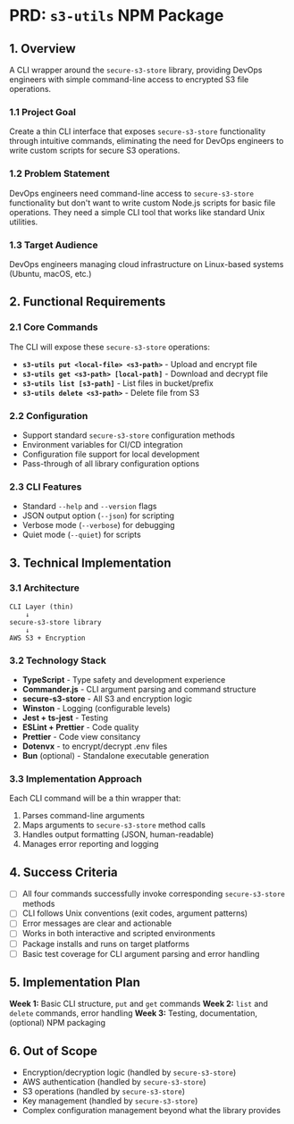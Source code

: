 # PRD: `s3-utils` NPM Package

## 1. Overview

A CLI wrapper around the `secure-s3-store` library, providing DevOps engineers with simple command-line access to encrypted S3 file operations.

### 1.1 Project Goal

Create a thin CLI interface that exposes `secure-s3-store` functionality through intuitive commands, eliminating the need for DevOps engineers to write custom scripts for secure S3 operations.

### 1.2 Problem Statement

DevOps engineers need command-line access to `secure-s3-store` functionality but don't want to write custom Node.js scripts for basic file operations. They need a simple CLI tool that works like standard Unix utilities.

### 1.3 Target Audience

DevOps engineers managing cloud infrastructure on Linux-based systems (Ubuntu, macOS, etc.)

## 2. Functional Requirements

### 2.1 Core Commands

The CLI will expose these `secure-s3-store` operations:

- **`s3-utils put <local-file> <s3-path>`** - Upload and encrypt file
- **`s3-utils get <s3-path> [local-path]`** - Download and decrypt file  
- **`s3-utils list [s3-path]`** - List files in bucket/prefix
- **`s3-utils delete <s3-path>`** - Delete file from S3

### 2.2 Configuration

- Support standard `secure-s3-store` configuration methods
- Environment variables for CI/CD integration
- Configuration file support for local development
- Pass-through of all library configuration options

### 2.3 CLI Features

- Standard `--help` and `--version` flags
- JSON output option (`--json`) for scripting
- Verbose mode (`--verbose`) for debugging
- Quiet mode (`--quiet`) for scripts

## 3. Technical Implementation

### 3.1 Architecture

```
CLI Layer (thin)
    ↓
secure-s3-store library
    ↓  
AWS S3 + Encryption
```

### 3.2 Technology Stack

- **TypeScript** - Type safety and development experience
- **Commander.js** - CLI argument parsing and command structure
- **secure-s3-store** - All S3 and encryption logic
- **Winston** - Logging (configurable levels)
- **Jest + ts-jest** - Testing
- **ESLint + Prettier** - Code quality
- **Prettier** - Code view consitancy
- **Dotenvx** - to encrypt/decrypt .env files
- **Bun** (optional) - Standalone executable generation

### 3.3 Implementation Approach

Each CLI command will be a thin wrapper that:

1. Parses command-line arguments
2. Maps arguments to `secure-s3-store` method calls
3. Handles output formatting (JSON, human-readable)
4. Manages error reporting and logging

## 4. Success Criteria

- [ ] All four commands successfully invoke corresponding `secure-s3-store` methods
- [ ] CLI follows Unix conventions (exit codes, argument patterns)
- [ ] Error messages are clear and actionable
- [ ] Works in both interactive and scripted environments
- [ ] Package installs and runs on target platforms
- [ ] Basic test coverage for CLI argument parsing and error handling

## 5. Implementation Plan

**Week 1:** Basic CLI structure, `put` and `get` commands
**Week 2:** `list` and `delete` commands, error handling
**Week 3:** Testing, documentation, (optional) NPM packaging

## 6. Out of Scope

- Encryption/decryption logic (handled by `secure-s3-store`)
- AWS authentication (handled by `secure-s3-store`)
- S3 operations (handled by `secure-s3-store`)
- Key management (handled by `secure-s3-store`)
- Complex configuration management beyond what the library provides
